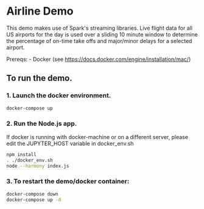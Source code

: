 # Airline Demo

This demo makes use of Spark's streaming libraries.  Live flight data for all US airports for the day is used over a sliding 10 minute window to determine the percentage of on-time take offs and major/minor delays for a selected airport.  

Prereqs:
    - Docker (see https://docs.docker.com/engine/installation/mac/)

## To run the demo.
### 1. Launch the docker environment.

```bash
docker-compose up
```

### 2. Run the Node.js app.

If docker is running with docker-machine or on a different server, please edit the JUPYTER_HOST variable in docker_env.sh

```bash
npm install
. ./docker_env.sh
node --harmony index.js
```


### 3. To restart the demo/docker container:

```bash
docker-compose down
docker-compose up -d
```
